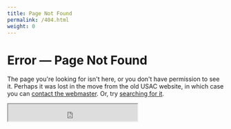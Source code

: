 ```yaml
---
title: Page Not Found
permalink: /404.html
weight: 0
---
```


# Error &mdash; Page Not Found

The page you're looking for isn't here, or you don't have permission to see it. Perhaps it was lost in the move from the old USAC website, in which case you can [contact the webmaster](mailto:usacwebmaster@asucla.ucla.edu). Or, try <a id="search-link" href="https://duckduckgo.com/?q=site%3Ausac.ucla.edu">searching for it</a>.

<script>
document.getElementById('search-link').href += location.pathname.replace(/\.[^.]*$/, '').replace(/[-/_.]/g, '+')
</script>

<iframe height="40" src="https://duckduckgo.com/search.html?site=usac.ucla.edu&prefill=Search%20USAC&focus=yes"></iframe>
